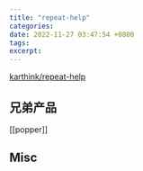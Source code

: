 ```yaml
---
title: "repeat-help"
categories: 
date: 2022-11-27 03:47:54 +0800
tags: 
excerpt: 
---
```


[karthink/repeat-help](https://github.com/karthink/repeat-help)

## 兄弟产品

[[popper]]



## Misc



